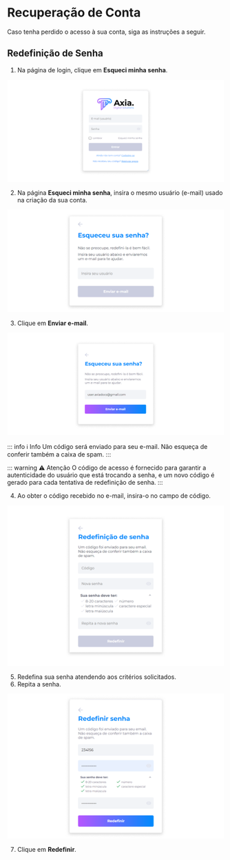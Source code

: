 # Recuperação de Conta
Caso tenha perdido o acesso à sua conta, siga as instruções a seguir.

## Redefinição de Senha

1. Na página de login, clique em **Esqueci minha senha**.

![image](../img/account/account_login.png)

2. Na página **Esqueci minha senha**, insira o mesmo usuário (e-mail) usado na criação da sua conta.

![image](../img/account/account_forgotpassword.png)

3. Clique em **Enviar e-mail**.

![image](../img/account/account_forgotpassword_filled.png)

::: info ℹ️ <infoblocktitle>Info</infoblocktitle>
<infoblocktitle>Um código será enviado para seu e-mail. Não esqueça de conferir também a caixa de spam.</infoblocktitle>
:::

::: warning ⚠️ <warningblocktitle>Atenção</warningblocktitle>
<warningblocktext>O código de acesso é fornecido para garantir a autenticidade do usuário que está trocando a senha, e um novo código é gerado para cada tentativa de redefinição de senha.</warningblocktext>
:::

4. Ao obter o código recebido no e-mail, insira-o no campo de código.

![image](../img/account/account_resetpassword.png)

5. Redefina sua senha atendendo aos critérios solicitados.
6. Repita a senha.

![image](../img/account/account_resetpassword_filled.png)

7. Clique em **Redefinir**.